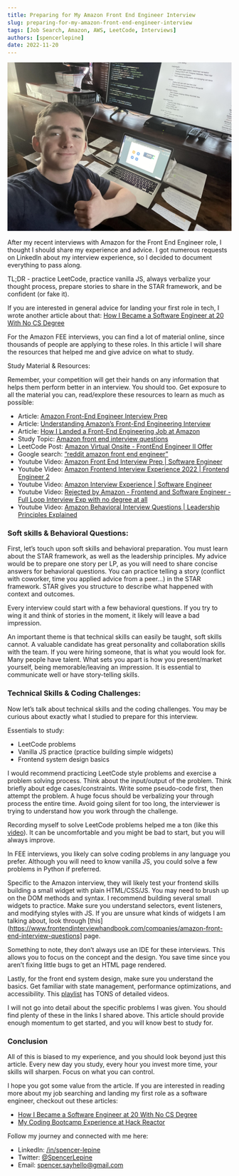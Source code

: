 ```yaml
---
title: Preparing for My Amazon Front End Engineer Interview
slug: preparing-for-my-amazon-front-end-engineer-interview
tags: [Job Search, Amazon, AWS, LeetCode, Interviews]
authors: [spencerlepine]
date: 2022-11-20
---
```


![Blog Post Thumbnail](./thumbnail.jpg)

After my recent interviews with Amazon for the Front End Engineer role, I thought I should share my experience and advice. I got numerous requests on LinkedIn about my interview experience, so I decided to document everything to pass along.

TL;DR - practice LeetCode, practice vanilla JS, always verbalize your thought process, prepare stories to share in the STAR framework, and be confident (or fake it).

If you are interested in general advice for landing your first role in tech, I wrote another article about that: [How I Became a Software Engineer at 20 With No CS Degree](https://sppencerlepine.com/blog-TODO)

For the Amazon FEE interviews, you can find a lot of material online, since thousands of people are applying to these roles. In this article I will share the resources that helped me and give advice on what to study.

Study Material & Resources: 

Remember, your competition will get their hands on any information that helps them perform better in an interview. You should too. Get exposure to all the material you can, read/explore these resources to learn as much as possible:
	
- Article: [Amazon Front-End Engineer Interview Prep](https://www.interviewkickstart.com/companies/amazon-front-end-engineer-interview-prep)
- Article: [Understanding Amazon’s Front-End Engineering Interview](https://xjamundx.medium.com/understanding-amazons-front-end-engineering-interview-5e9f38b58058)
- Article: [How I Landed a Front-End Engineering Job at Amazon](https://xjamundx.medium.com/how-i-got-a-front-end-engineering-job-at-amazon-807e26c33915)
- Study Topic: [Amazon front end interview questions](https://www.frontendinterviewhandbook.com/companies/amazon-front-end-interview-questions)
- LeetCode Post: [Amazon Virtual Onsite - FrontEnd Engineer II Offer](https://leetcode.com/discuss/interview-question/694045/amazon-virtual-onsite-frontend-engineer-ii-offer)
- Google search: [“reddit amazon front end engineer”](https://www.google.com/search?q=reddit+amazon+front+end+engineer)
- Youtube Video: [Amazon Front End Interview Prep | Software Engineer](https://www.youtube.com/watch?v=rMWDtxJQIbQ)
- Youtube Video: [Amazon Frontend Interview Experience 2022 | Frontend Engineer 2](https://www.youtube.com/watch?v=jI4WfkudBb8)
- Youtube Video: [Amazon Interview Experience | Software Engineer](https://www.youtube.com/watch?v=baT3OzbOg5s&ab_channel=KeepOnCoding)
- Youtube Video: [Rejected by Amazon - Frontend and Software Engineer - Full Loop Interview Exp with no degree at all](https://www.youtube.com/watch?v=gTIS4waIpG4&ab_channel=CodePhony)
- Youtube Video: [Amazon Behavioral Interview Questions | Leadership Principles Explained](https://www.youtube.com/watch?v=6p1m2nCE7jE&ab_channel=Exponent)

### Soft skills & Behavioral Questions:

First, let’s touch upon soft skills and behavioral preparation. You must learn about the STAR framework, as well as the leadership principles. My advice would be to prepare one story per LP, as you will need to share concise answers for behavioral questions. You can practice telling a story (conflict with coworker, time you applied advice from a peer…) in the STAR framework. STAR gives you structure to describe what happened with context and outcomes.

Every interview could start with a few behavioral questions. If you try to wing it and think of stories in the moment, it likely will leave a bad impression.

An important theme is that technical skills can easily be taught, soft skills cannot. A valuable candidate has great personality and collaboration skills with the team. If you were hiring someone, that is what you would look for. Many people have talent. What sets you apart is how you present/market yourself, being memorable/leaving an impression. It is essential to communicate well or have story-telling skills.

### Technical Skills & Coding Challenges:

Now let’s talk about technical skills and the coding challenges. You may be curious about exactly what I studied to prepare for this interview.

Essentials to study:
 - LeetCode problems
 - Vanilla JS practice (practice building simple widgets)
-  Frontend system design basics

I would recommend practicing LeetCode style problems and exercise a problem solving process. Think about the input/output of the problem. Think briefly about edge cases/constraints. Write some pseudo-code first, then attempt the problem. A huge focus should be verbalizing your through process the entire time. Avoid going silent for too long, the interviewer is trying to understand how you work through the challenge.

Recording myself to solve LeetCode problems helped me a ton (like this [video](https://www.youtube.com/watch?v=rwEaDpdZuQg)). It can be uncomfortable and you might be bad to start, but you will always improve.

In FEE interviews, you likely can solve coding problems in any language you prefer. Although you will need to know vanilla JS, you could solve a few problems in Python if preferred.

Specific to the Amazon interview, they will likely test your frontend skills building a small widget with plain HTML/CSS/JS. You may need to brush up on the DOM methods and syntax. I recommend building several small widgets to practice. Make sure you understand selectors, event listeners, and modifying styles with JS. If you are unsure what kinds of widgets I am talking about, look through [this](https://www.frontendinterviewhandbook.com/companies/amazon-front-end-interview-questions] page.

Something to note, they don’t always use an IDE for these interviews. This allows you to focus on the concept and the design. You save time since you aren’t fixing little bugs to get an HTML page rendered.

Lastly, for the front end system design, make sure you understand the basics. Get familiar with state management, performance optimizations, and accessibility. This [playlist](https://www.youtube.com/playlist?list=PLI9W87-Dqn7j_x6QtR6sUjycJR7nQLBqT) has TONS of detailed videos.

I will not go into detail about the specific problems I was given. You should find plenty of these in the links I shared above. This article should provide enough momentum to get started, and you will know best to study for. 

### Conclusion

All of this is biased to my experience, and you should look beyond just this article. Every new day you study, every hour you invest more time, your skills will sharpen. Focus on what you can control.

I hope you got  some value from the article. If you are interested in reading more about my job searching and landing my first role as a software engineer, checkout out these articles:
 - [How I Became a Software Engineer at 20 With No CS Degree](https://sppencerlepine.com/blog-TODO)
 - [My Coding Bootcamp Experience at Hack Reactor](https://sppencerlepine.com/blog-TODO)   

Follow my journey and connected with me here:
- LinkedIn: [/in/spencer-lepine](https://www.linkedin.com/in/spencer-lepine/)
- Twitter: [@SpencerLepine](https://twitter.com/spencerlepine)
- Email: [spencer.sayhello@gmail.com](mailto:spencer.sayhello@gmail.com)